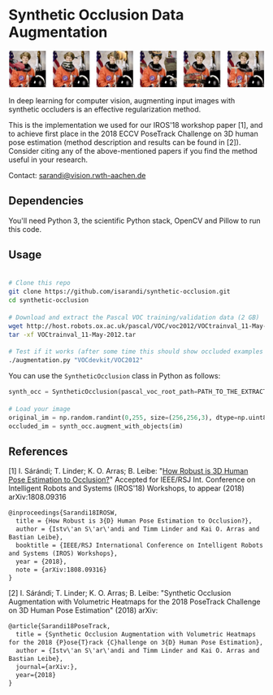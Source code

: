 # Synthetic Occlusion Data Augmentation

![Occlusion augmented examples](examples.jpg)

In deep learning for computer vision, augmenting input images with synthetic occluders is an effective regularization method.

This is the implementation we used for our IROS'18 workshop paper [1], and to achieve first place in the 2018 ECCV PoseTrack Challenge on 3D human pose estimation (method description and results can be found in [2]). Consider citing any of the above-mentioned papers if you find the method useful in your research.

Contact: sarandi@vision.rwth-aachen.de

## Dependencies 
You'll need Python 3, the scientific Python stack, OpenCV and Pillow to run this code.

## Usage

```bash

# Clone this repo
git clone https://github.com/isarandi/synthetic-occlusion.git
cd synthetic-occlusion

# Download and extract the Pascal VOC training/validation data (2 GB)
wget http://host.robots.ox.ac.uk/pascal/VOC/voc2012/VOCtrainval_11-May-2012.tar
tar -xf VOCtrainval_11-May-2012.tar

# Test if it works (after some time this should show occluded examples of the "astronaut" image, like above)
./augmentation.py "VOCdevkit/VOC2012"
```

You can use the `SyntheticOcclusion` class in Python as follows:

```python 
synth_occ = SyntheticOcclusion(pascal_voc_root_path=PATH_TO_THE_EXTRACTED_VOC2012_DIR)

# Load your image
original_im = np.random.randint(0,255, size=(256,256,3), dtype=np.uint8)
occluded_im = synth_occ.augment_with_objects(im)
```


## References

[1] I. Sárándi; T. Linder; K. O. Arras; B. Leibe: "[How Robust is 3D Human Pose Estimation to Occlusion?](https://arxiv.org/abs/1808.09316)" Accepted for IEEE/RSJ Int. Conference on Intelligent Robots and Systems (IROS'18) Workshops, to appear (2018) arXiv:1808.09316

```
@inproceedings{Sarandi18IROSW,
  title = {How Robust is 3{D} Human Pose Estimation to Occlusion?},
  author = {Istv\'an S\'ar\'andi and Timm Linder and Kai O. Arras and Bastian Leibe},
  booktitle = {IEEE/RSJ International Conference on Intelligent Robots and Systems (IROS) Workshops},
  year = {2018},
  note = {arXiv:1808.09316}
}
```

[2] I. Sárándi; T. Linder; K. O. Arras; B. Leibe: "Synthetic Occlusion Augmentation with Volumetric Heatmaps for the 2018 PoseTrack Challenge on 3D Human Pose Estimation" (2018) arXiv:

```
@article{Sarandi18PoseTrack,
  title = {Synthetic Occlusion Augmentation with Volumetric Heatmaps for the 2018 {P}ose{T}rack {C}hallenge on 3{D} Human Pose Estimation},
  author = {Istv\'an S\'ar\'andi and Timm Linder and Kai O. Arras and Bastian Leibe},
  journal={arXiv:},
  year={2018}
}
```
